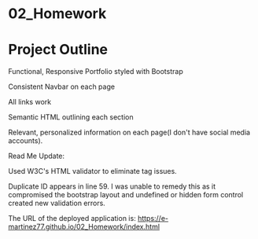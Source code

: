 # 02_Homework

# Project Outline

Functional, Responsive Portfolio styled with Bootstrap

Consistent Navbar on each page

All links work

Semantic HTML outlining each section

Relevant, personalized information on each page(I don't have social media accounts).

Read Me Update: 

Used W3C's HTML validator to eliminate tag issues. 

Duplicate ID appears in line 59. I was unable to remedy this as it compromised the bootstrap layout and undefined or hidden form control created new validation errors. 

The URL of the deployed application is: https://e-martinez77.github.io/02_Homework/index.html
